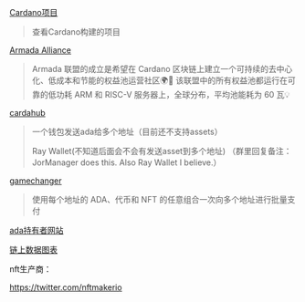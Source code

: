 
[Cardano项目](https://developers.cardano.org/showcase/)
> 查看Cardano构建的项目


[Armada Alliance](https://armada-alliance.com/)
> Armada 联盟的成立是希望在 Cardano 区块链上建立一个可持续的去中心化、低成本和节能的权益池运营社区🌍🌿 该联盟中的所有权益池都运行在可靠的低功耗 ARM 和 RISC-V 服务器上，全球分布，平均池能耗为 60 瓦💡


[cardahub](https://cardahub.io/tools)
> 一个钱包发送ada给多个地址（目前还不支持assets）
>
> Ray Wallet(不知道后面会不会有发送asset到多个地址) （群里回复备注：JorManager does this. Also Ray Wallet I believe.）

[gamechanger](https://gamechanger.finance/)

> 使用每个地址的 ADA、代币和 NFT 的任意组合一次向多个地址进行批量支付





[ada持有者网站](https://adaex.org/richlist)



[链上数据图表](https://datastudio.google.com/reporting/3136c55b-635e-4f46-8e4b-b8ab54f2d460/page/p_wxcw6g0irc)



nft生产商：

https://twitter.com/nftmakerio